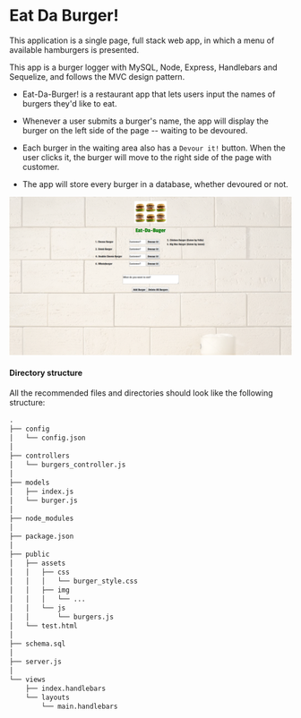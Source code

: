 # Eat Da Burger!
This application is a single page, full stack web app, in which a menu of available hamburgers is presented.  

This app is a burger logger with MySQL, Node, Express, Handlebars and Sequelize, and follows the MVC design pattern.

* Eat-Da-Burger! is a restaurant app that lets users input the names of burgers they'd like to eat.

* Whenever a user submits a burger's name, the app will display the burger on the left side of the page -- waiting to be devoured.

* Each burger in the waiting area also has a `Devour it!` button. When the user clicks it, the burger will move to the right side of the page with customer.

* The app will store every burger in a database, whether devoured or not.

![Image](public/assets/image/eat-da-burger.png)

#### Directory structure

All the recommended files and directories should look like the following structure:

```
.
├── config
│   └── config.json
│ 
├── controllers
│   └── burgers_controller.js
│
├── models
│   ├── index.js
│   └── burger.js
│ 
├── node_modules
│ 
├── package.json
│
├── public
│   ├── assets
│   │   ├── css
│   │   │   └── burger_style.css
│   │   ├── img
│   │   │   └── ...
│   │   └── js
│   │       └── burgers.js
│   └── test.html
│
├── schema.sql
│
├── server.js
│
└── views
    ├── index.handlebars
    └── layouts
        └── main.handlebars
```


